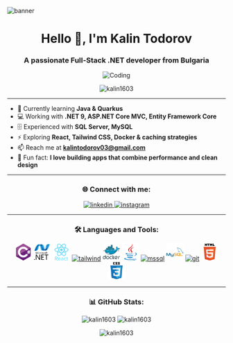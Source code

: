 ![banner](https://github.com/Kalin1603/Kalin1603/assets/65806915/5ad0de54-842d-47f0-9273-cc9d83635666)

<h1 align="center">Hello 👋, I'm Kalin Todorov</h1>
<h3 align="center">A passionate Full-Stack .NET developer from Bulgaria</h3>

<p align="center">
  <img src="https://cdn.dribbble.com/users/730703/screenshots/6581243/avento.gif" alt="Coding" width="350"/>
</p>

<p align="center">
  <img src="https://komarev.com/ghpvc/?username=kalin1603&label=Profile%20views&color=0e75b6&style=flat" alt="kalin1603" />
</p>

---

- 🌱 Currently learning **Java & Quarkus**  
- 💻 Working with **.NET 9, ASP.NET Core MVC, Entity Framework Core**  
- 🗄️ Experienced with **SQL Server, MySQL**  
- ⚡ Exploring **React, Tailwind CSS, Docker & caching strategies**  
- 📫 Reach me at **kalintodorov03@gmail.com**  
- 🎯 Fun fact: **I love building apps that combine performance and clean design**  

---

<h3 align="center">🌐 Connect with me:</h3>
<p align="center">
  <a href="https://www.linkedin.com/in/k-todorov/" target="blank">
    <img src="https://raw.githubusercontent.com/rahuldkjain/github-profile-readme-generator/master/src/images/icons/Social/linked-in-alt.svg" alt="linkedin" height="30" width="40" />
  </a>
  <a href="https://www.instagram.com/k_todorrovv/" target="blank">
    <img src="https://raw.githubusercontent.com/rahuldkjain/github-profile-readme-generator/master/src/images/icons/Social/instagram.svg" alt="instagram" height="30" width="40" />
  </a>
</p>

---

<h3 align="center">🛠️ Languages and Tools:</h3>
<p align="center">
  <a href="https://learn.microsoft.com/en-us/dotnet/csharp/" target="_blank"><img src="https://raw.githubusercontent.com/devicons/devicon/master/icons/csharp/csharp-original.svg" alt="csharp" width="40" height="40"/></a>
  <a href="https://dotnet.microsoft.com/" target="_blank"><img src="https://raw.githubusercontent.com/devicons/devicon/master/icons/dot-net/dot-net-original-wordmark.svg" alt="dotnet" width="40" height="40"/></a>
  <a href="https://react.dev/" target="_blank"><img src="https://raw.githubusercontent.com/devicons/devicon/master/icons/react/react-original-wordmark.svg" alt="react" width="40" height="40"/></a>
  <a href="https://tailwindcss.com/" target="_blank"><img src="https://www.vectorlogo.zone/logos/tailwindcss/tailwindcss-icon.svg" alt="tailwind" width="40" height="40"/></a>
  <a href="https://www.docker.com/" target="_blank"><img src="https://raw.githubusercontent.com/devicons/devicon/master/icons/docker/docker-original-wordmark.svg" alt="docker" width="40" height="40"/></a>
  <a href="https://quarkus.io/" target="_blank"><img src="https://raw.githubusercontent.com/devicons/devicon/master/icons/java/java-original.svg" alt="java/quarkus" width="40" height="40"/></a>
  <a href="https://www.microsoft.com/en-us/sql-server" target="_blank"><img src="https://www.svgrepo.com/show/303229/microsoft-sql-server-logo.svg" alt="mssql" width="40" height="40"/></a>
  <a href="https://www.mysql.com/" target="_blank"><img src="https://raw.githubusercontent.com/devicons/devicon/master/icons/mysql/mysql-original-wordmark.svg" alt="mysql" width="40" height="40"/></a>
  <a href="https://git-scm.com/" target="_blank"><img src="https://www.vectorlogo.zone/logos/git-scm/git-scm-icon.svg" alt="git" width="40" height="40"/></a>
  <a href="https://www.w3.org/html/" target="_blank"><img src="https://raw.githubusercontent.com/devicons/devicon/master/icons/html5/html5-original-wordmark.svg" alt="html5" width="40" height="40"/></a>
  <a href="https://www.w3schools.com/css/" target="_blank"><img src="https://raw.githubusercontent.com/devicons/devicon/master/icons/css3/css3-original-wordmark.svg" alt="css3" width="40" height="40"/></a>
</p>

---

<h3 align="center">📊 GitHub Stats:</h3>
<p align="center">
  <img src="https://github-readme-stats.vercel.app/api?username=kalin1603&show_icons=true&locale=en&theme=tokyonight" alt="kalin1603" height="160"/>
  <img src="https://github-readme-stats.vercel.app/api/top-langs?username=kalin1603&show_icons=true&locale=en&layout=compact&theme=tokyonight" alt="kalin1603" height="160"/>
</p>

<p align="center">
  <img src="https://github-readme-streak-stats.herokuapp.com/?user=kalin1603&theme=tokyonight" alt="kalin1603" height="160"/>
</p>
